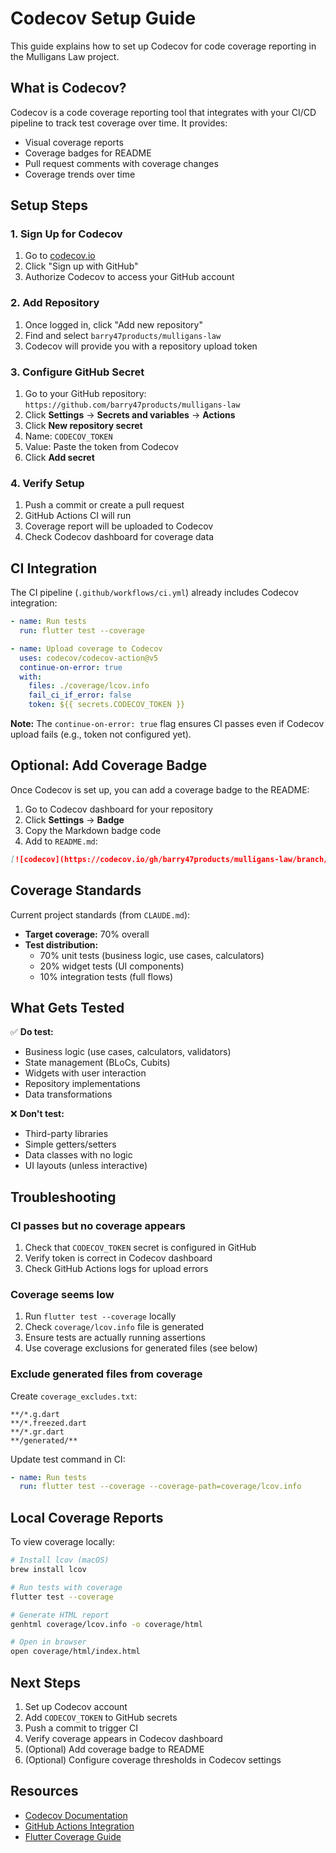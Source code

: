 # Codecov Setup Guide

This guide explains how to set up Codecov for code coverage reporting in the Mulligans Law project.

## What is Codecov?

Codecov is a code coverage reporting tool that integrates with your CI/CD pipeline to track test coverage over time. It provides:

- Visual coverage reports
- Coverage badges for README
- Pull request comments with coverage changes
- Coverage trends over time

## Setup Steps

### 1. Sign Up for Codecov

1. Go to [codecov.io](https://codecov.io)
2. Click "Sign up with GitHub"
3. Authorize Codecov to access your GitHub account

### 2. Add Repository

1. Once logged in, click "Add new repository"
2. Find and select `barry47products/mulligans-law`
3. Codecov will provide you with a repository upload token

### 3. Configure GitHub Secret

1. Go to your GitHub repository: `https://github.com/barry47products/mulligans-law`
2. Click **Settings** → **Secrets and variables** → **Actions**
3. Click **New repository secret**
4. Name: `CODECOV_TOKEN`
5. Value: Paste the token from Codecov
6. Click **Add secret**

### 4. Verify Setup

1. Push a commit or create a pull request
2. GitHub Actions CI will run
3. Coverage report will be uploaded to Codecov
4. Check Codecov dashboard for coverage data

## CI Integration

The CI pipeline (`.github/workflows/ci.yml`) already includes Codecov integration:

```yaml
- name: Run tests
  run: flutter test --coverage

- name: Upload coverage to Codecov
  uses: codecov/codecov-action@v5
  continue-on-error: true
  with:
    files: ./coverage/lcov.info
    fail_ci_if_error: false
    token: ${{ secrets.CODECOV_TOKEN }}
```

**Note:** The `continue-on-error: true` flag ensures CI passes even if Codecov upload fails (e.g., token not configured yet).

## Optional: Add Coverage Badge

Once Codecov is set up, you can add a coverage badge to the README:

1. Go to Codecov dashboard for your repository
2. Click **Settings** → **Badge**
3. Copy the Markdown badge code
4. Add to `README.md`:

```markdown
[![codecov](https://codecov.io/gh/barry47products/mulligans-law/branch/main/graph/badge.svg)](https://codecov.io/gh/barry47products/mulligans-law)
```

## Coverage Standards

Current project standards (from `CLAUDE.md`):

- **Target coverage:** 70% overall
- **Test distribution:**
  - 70% unit tests (business logic, use cases, calculators)
  - 20% widget tests (UI components)
  - 10% integration tests (full flows)

## What Gets Tested

✅ **Do test:**
- Business logic (use cases, calculators, validators)
- State management (BLoCs, Cubits)
- Widgets with user interaction
- Repository implementations
- Data transformations

❌ **Don't test:**
- Third-party libraries
- Simple getters/setters
- Data classes with no logic
- UI layouts (unless interactive)

## Troubleshooting

### CI passes but no coverage appears

1. Check that `CODECOV_TOKEN` secret is configured in GitHub
2. Verify token is correct in Codecov dashboard
3. Check GitHub Actions logs for upload errors

### Coverage seems low

1. Run `flutter test --coverage` locally
2. Check `coverage/lcov.info` file is generated
3. Ensure tests are actually running assertions
4. Use coverage exclusions for generated files (see below)

### Exclude generated files from coverage

Create `coverage_excludes.txt`:

```
**/*.g.dart
**/*.freezed.dart
**/*.gr.dart
**/generated/**
```

Update test command in CI:

```yaml
- name: Run tests
  run: flutter test --coverage --coverage-path=coverage/lcov.info
```

## Local Coverage Reports

To view coverage locally:

```bash
# Install lcov (macOS)
brew install lcov

# Run tests with coverage
flutter test --coverage

# Generate HTML report
genhtml coverage/lcov.info -o coverage/html

# Open in browser
open coverage/html/index.html
```

## Next Steps

1. Set up Codecov account
2. Add `CODECOV_TOKEN` to GitHub secrets
3. Push a commit to trigger CI
4. Verify coverage appears in Codecov dashboard
5. (Optional) Add coverage badge to README
6. (Optional) Configure coverage thresholds in Codecov settings

## Resources

- [Codecov Documentation](https://docs.codecov.com/)
- [GitHub Actions Integration](https://github.com/codecov/codecov-action)
- [Flutter Coverage Guide](https://flutter.dev/docs/cookbook/testing/integration/introduction#5b-generate-coverage-reports)
